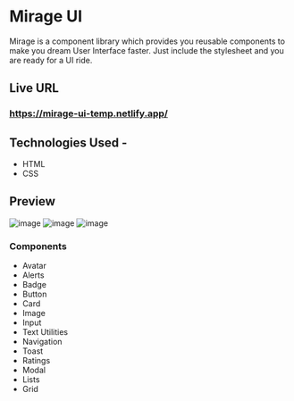 # Mirage UI 

Mirage is a component library which provides you reusable components to make you dream User Interface faster.
Just include the stylesheet and you are ready for a UI ride.

## Live URL



### https://mirage-ui-temp.netlify.app/


## Technologies Used -
- HTML
- CSS

## Preview

![image](https://user-images.githubusercontent.com/32216307/154978868-712e8b36-bfbd-4d28-97a2-56c1283cd647.png)
![image](https://user-images.githubusercontent.com/32216307/154979231-861faec5-4d51-4dd3-9c75-aa4e39c7430a.png)
![image](https://user-images.githubusercontent.com/32216307/154979332-08497644-20f1-44bf-949d-08f3c1afd4e0.png)

### Components
 - Avatar
 - Alerts
 - Badge
 - Button
 - Card
 - Image
 - Input
 - Text Utilities
 - Navigation
 - Toast
 - Ratings
 - Modal
 - Lists
 - Grid
